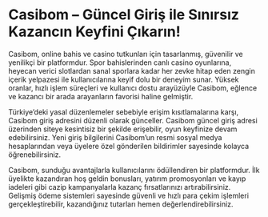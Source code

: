 # Casibom – Güncel Giriş ile Sınırsız Kazancın Keyfini Çıkarın!
Casibom, online bahis ve casino tutkunları için tasarlanmış, güvenilir ve yenilikçi bir platformdur. Spor bahislerinden canlı casino oyunlarına, heyecan verici slotlardan sanal sporlara kadar her zevke hitap eden zengin içerik yelpazesi ile kullanıcılarına keyif dolu bir deneyim sunar. Yüksek oranlar, hızlı işlem süreçleri ve kullanıcı dostu arayüzüyle Casibom, eğlence ve kazancı bir arada arayanların favorisi haline gelmiştir.

Türkiye’deki yasal düzenlemeler sebebiyle erişim kısıtlamalarına karşı, Casibom giriş adresini düzenli olarak günceller. Casibom güncel giriş adresi üzerinden siteye kesintisiz bir şekilde erişebilir, oyun keyfinize devam edebilirsiniz. Yeni giriş bilgilerini Casibom’un resmi sosyal medya hesaplarından veya üyelere özel gönderilen bildirimler sayesinde kolayca öğrenebilirsiniz.

Casibom, sunduğu avantajlarla kullanıcılarını ödüllendiren bir platformdur. İlk üyelikte kazandıran hoş geldin bonusları, yatırım promosyonları ve kayıp iadeleri gibi cazip kampanyalarla kazanç fırsatlarınızı artırabilirsiniz. Gelişmiş ödeme sistemleri sayesinde güvenli ve hızlı para çekim işlemleri gerçekleştirebilir, kazandığınız tutarları hemen değerlendirebilirsiniz.

